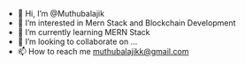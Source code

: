 - 👋 Hi, I’m @Muthubalajik
- 👀 I’m interested in Mern Stack and Blockchain Development
- 🌱 I’m currently learning MERN Stack
- 💞️ I’m looking to collaborate on ...
- 📫 How to reach me muthubalajikk@gmail.com

<!---
Muthubalajik/Muthubalajik is a ✨ special ✨ repository because its `README.md` (this file) appears on your GitHub profile.
You can click the Preview link to take a look at your changes.
--->
